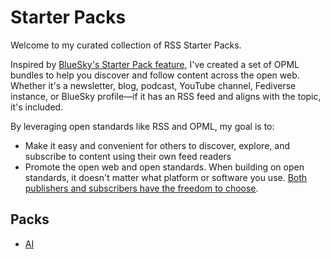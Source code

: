 # Starter Packs

Welcome to my curated collection of RSS Starter Packs.

Inspired by [BlueSky's Starter Pack feature](https://bsky.social/about/blog/06-26-2024-starter-packs), I've created a set of OPML bundles to help you discover and follow content across the open web. Whether it's a newsletter, blog, podcast, YouTube channel, Fediverse instance, or BlueSky profile—if it has an RSS feed and aligns with the topic, it's included.

By leveraging open standards like RSS and OPML, my goal is to:

- Make it easy and convenient for others to discover, explore, and subscribe to content using their own feed readers
- Promote the open web and open standards. When building on open standards, it doesn't matter what platform or software you use. [Both publishers and subscribers have the freedom to choose](/posts/rediscovering-rss-user-freedom).

## Packs

- [AI](/collections/starter-packs/ai)